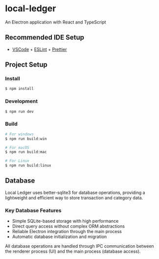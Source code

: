 # local-ledger

An Electron application with React and TypeScript

## Recommended IDE Setup

- [VSCode](https://code.visualstudio.com/) + [ESLint](https://marketplace.visualstudio.com/items?itemName=dbaeumer.vscode-eslint) + [Prettier](https://marketplace.visualstudio.com/items?itemName=esbenp.prettier-vscode)

## Project Setup

### Install

```bash
$ npm install
```

### Development

```bash
$ npm run dev
```

### Build

```bash
# For windows
$ npm run build:win

# For macOS
$ npm run build:mac

# For Linux
$ npm run build:linux
```

## Database

Local Ledger uses better-sqlite3 for database operations, providing a lightweight and efficient way to store transaction and category data. 

### Key Database Features
- Simple SQLite-based storage with high performance
- Direct query access without complex ORM abstractions
- Reliable Electron integration through the main process
- Automatic database initialization and migration

All database operations are handled through IPC communication between the renderer process (UI) and the main process (database access).
